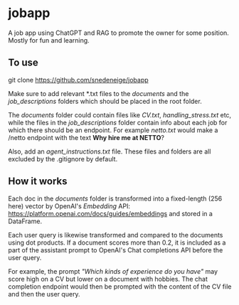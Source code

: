 # jobapp
A job app using ChatGPT and RAG to promote the owner for some position. Mostly for fun and learning.

## To use
git clone https://github.com/snedeneige/jobapp

Make sure to add relevant *.txt files to the *documents* and the *job_descriptions* folders which should be placed in the root folder.

The *documents* folder could contain files like *CV.txt*, *handling_stress.txt* etc, while the files in the *job_descriptions* folder contain info about each job for which there should be an endpoint. For example *netto.txt* would make a /netto endpoint with the text **Why hire me at NETTO**?

Also, add an *agent_instructions.txt* file. These files and folders are all excluded by the .gitignore by default.

## How it works
Each doc in the *documents* folder is transformed into a fixed-length (256 here) vector by OpenAI's *Embedding* API: https://platform.openai.com/docs/guides/embeddings and stored in a DataFrame.

Each user query is likewise transformed and compared to the documents using dot products. If a document scores more than 0.2, it is included as a part of the assistant prompt to OpenAI's Chat completions API before the user query.

For example, the prompt *"Which kinds of experience do you have"* may score high on a CV but lower on a document with hobbies. The chat completion endpoint would then be prompted with the content of the CV file and then the user query.
